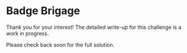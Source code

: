# Badge Brigage

Thank you for your interest! The detailed write-up for this challenge is a work in progress.

Please check back soon for the full solution.
